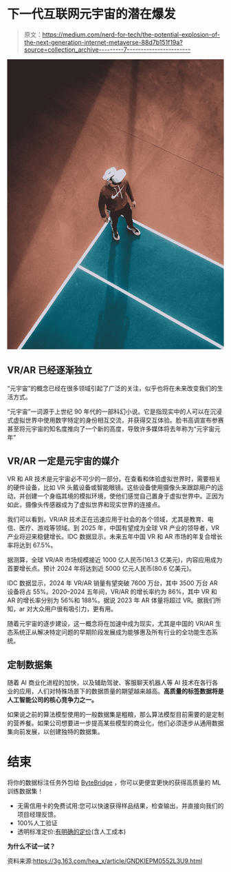 # 下一代互联网元宇宙的潜在爆发

> 原文：<https://medium.com/nerd-for-tech/the-potential-explosion-of-the-next-generation-internet-metaverse-88d7b151f19a?source=collection_archive---------7----------------------->

![](img/bf1dc244d6a83458c954f18affa810db.png)

## **VR/AR 已经逐渐独立**

“元宇宙”的概念已经在很多领域引起了广泛的关注，似乎也将在未来改变我们的生活方式。

“元宇宙”一词源于上世纪 90 年代的一部科幻小说。它是指现实中的人可以在沉浸式虚拟世界中使用数字特定的身份相互交流，并获得交互体验。脸书高调宣布参赛甚至将元宇宙的知名度推向了一个新的高度，导致许多媒体将去年称为“元宇宙元年”

## **VR/AR 一定是元宇宙的媒介**

VR 和 AR 技术是元宇宙必不可少的一部分。在查看和体验虚拟世界时，需要相关的硬件设备，比如 VR 头戴设备或智能眼镜。这些设备使用摄像头来跟踪用户的运动，并创建一个身临其境的模拟环境，使他们感觉自己置身于虚拟世界中。正因为如此，摄像头传感器成为了虚拟世界和现实世界的连接点。

我们可以看到，VR/AR 技术正在迅速应用于社会的各个领域，尤其是教育、电信、医疗、游戏等领域。到 2025 年，中国有望成为全球 VR 产业的领导者，VR 产业将迎来稳健增长。IDC 数据显示，未来五年中国 VR 和 AR 市场的年复合增长率将达到 67.5%。

据测算，全球 VR/AR 市场规模接近 1000 亿人民币(161.3 亿美元)，内容应用成为首要增长点。预计 2024 年将达到近 5000 亿元人民币(80.6 亿美元)。

IDC 数据显示，2024 年 VR/AR 销量有望突破 7600 万台，其中 3500 万台 AR 设备将占 55%。2020–2024 五年间，VR/AR 的增长率约为 86%，其中 VR 和 AR 的增长率分别为 56%和 188%。据说 2023 年 AR 体量将超过 VR。据我们所知，ar 对大众用户很有吸引力，更有用。

随着元宇宙的逐步建设，这一概念将在加速中成为现实，尤其是中国的 VR/AR 生态系统正从解决特定问题的早期阶段发展成为能够惠及所有行业的全功能生态系统。

## 定制数据集

随着 AI 商业化进程的加快，以及辅助驾驶、客服聊天机器人等 AI 技术在各行各业的应用，人们对特殊场景下的数据质量的期望越来越高。**高质量的标签数据将是人工智能公司的核心竞争力之一。**

如果说之前的算法模型使用的一般数据集是粗粮，那么算法模型目前需要的是定制的营养餐。如果公司想要进一步提高某些模型的商业化，他们必须逐步从通用数据集向前发展，以创建独特的数据集。

# 结束

将你的数据标注任务外包给 [ByteBridge](https://tinyurl.com/4vh6v6pk) ，你可以更便宜更快的获得高质量的 ML 训练数据集！

*   无需信用卡的免费试用:您可以快速获得样品结果，检查输出，并直接向我们的项目经理反馈。
*   100%人工验证
*   透明标准定价:[有明确的定价](https://www.bytebridge.io/#/?module=price)(含人工成本)

**为什么不试一试？**

资料来源:https://3g.163.com/hea_x/article/GNDKIEPM0552L3U9.html